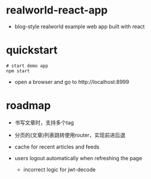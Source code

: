 # realworld-react-app
- blog-style realworld example web app built with react
# quickstart

```shell
# start demo app
npm start
```

- open a browser and go to http://localhost:8999
# roadmap
- 书写文章时，支持多个tag

- 分页的(文章)列表跳转使用router，实现前进后退

- cache for recent articles and feeds

- users logout automatically when refreshing the page
  - incorrect logic for jwt-decode

